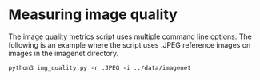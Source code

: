# Measuring image quality

The image quality metrics script uses multiple command line options. The following is an example where the script uses .JPEG reference images on images in the imagenet directory.

```
python3 img_quality.py -r .JPEG -i ../data/imagenet
```